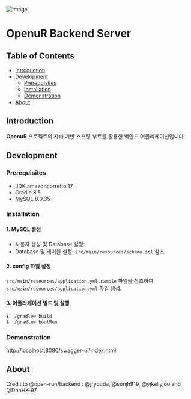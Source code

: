 ![image](https://github.com/user-attachments/assets/e96fa83f-a005-4ff9-96c3-67cd9c71e8d2)
# OpenuR Backend Server

## Table of Contents

- [Introduction](#introduction)
- [Development](#development)
  - [Prerequisites](#prerequisites)
  - [Installation](#installation)
  - [Demonstration](#demonstration)
- [About](#about)

## Introduction

**OpenuR** 프로젝트의 자바 기반 스프링 부트를 활용한 백엔드 어플리케이션입니다. 

## Development

### Prerequisites

- JDK amazoncorretto 17
- Gradle 8.5
- MySQL 8.0.35

### Installation

#### 1. MySQL 설정

- 사용자 생성 및 Database 설정: 
- Database 및 테이블 설정: `src/main/resources/schema.sql` 참조

#### 2. config 파일 설정
`src/main/resources/application.yml.sample` 파일을 참조하여 `src/main/resources/application.yml` 파일 생성.

#### 3. 어플리케이션 빌드 및 실행
```bash
$ ./gradlew build
$ ./gradlew bootRun
```

### Demonstration
http://localhost:8080/swagger-ui/index.html

## About

Credit to @open-run/backend : @jryouda, @sonjh919, @yjkellyjoo and @DonHK-97
